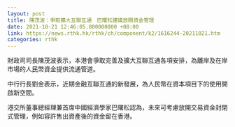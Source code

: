 ```yaml
---
layout: post
title: 陳茂波：爭取擴大互聯互通　巴曙松建議放開資金管理
date: 2021-10-21 12:46:05.000000000 +08:00
link: https://news.rthk.hk/rthk/ch/component/k2/1616244-20211021.htm
categories: rthk
---
```


財政司司長陳茂波表示，本港會爭取完善及擴大互聯互通各項安排，為離岸及在岸市場的人民幣資金提供流通管道。

中行行長劉金表示，近期金融互聯互通的新發展，為人民幣在資本項目下的使用開啟新空間。

港交所董事總經理兼首席中國經濟學家巴曙松認為，未來可考慮放開交易資金封閉式管理，例如容許售出資產後的資金留在香港。
